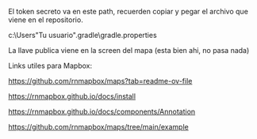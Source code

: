 
El token secreto va en este path, recuerden copiar y pegar el archivo que viene en el repositorio.

c:\Users\"Tu usuario"\.gradle\gradle.properties

La llave publica viene en la screen del mapa (esta bien ahi, no pasa nada)

Links utiles para Mapbox:

https://github.com/rnmapbox/maps?tab=readme-ov-file

https://rnmapbox.github.io/docs/install

https://rnmapbox.github.io/docs/components/Annotation

https://github.com/rnmapbox/maps/tree/main/example